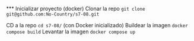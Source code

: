 *** Inicializar proyecto (docker)
Clonar la repo
`git clone git@github.com:No-Country/s7-08.git`

CD a la repo
`cd s7-08/`
(con Docker inicializado) Buildear la imagen
`docker compose build`
Levantar la imagen
`docker compose up`

